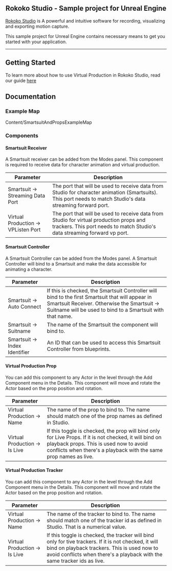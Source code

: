 <h2 align="center"> Rokoko Studio - Sample project for Unreal Engine</h1>

[Rokoko Studio](https://www.rokoko.com/en/products/studio) is A powerful and intuitive software for recording, visualizing and exporting motion capture.

This sample project for Unreal Engine contains necessary means to get you started with your application.

---

## Getting Started

To learn more about how to use Virtual Production in Rokoko Studio, read our guide [here](https://rokoko.atlassian.net/servicedesk/customer/kb/view/861208607)

## Documentation

### Example Map

Content/SmartsuitAndPropsExampleMap

### Components

#### Smartsuit Receiver

A Smartsuit receiver can be added from the Modes panel. This component is required to receive data for character animation and virtual production.

| Parameter  | Description |
| ------------- | ------------- |
| Smartsuit -> Streaming Data Port  | The port that will be used to receive data from Studio for character animation (Smartsuits). This port needs to match Studio's data streaming forward port.  |
| Virtual Production -> VPListen Port  | The port that will be used to receive data from Studio for virtual production props and trackers. This port needs to match Studio's data streaming forward vp port.  |

#### Smartsuit Controller

A Smartsuit Controller can be added from the Modes panel. A Smartsuit Controller will bind to a Smartsuit and make the data accessible for animating a character.

| Parameter  | Description |
| ------------- | ------------- |
| Smartsuit -> Auto Connect  | If this is checked, the Smartsuit Controller will bind to the first Smartsuit that will appear in Smartsuit Receiver. Otherwise the Smartsuit -> Suitname will be used to bind to a Smartsuit with that name. |
| Smartsuit -> Suitname  | The name of the Smartsuit the component will bind to.  |
| Smartsuit -> Index Identifier  | An ID that can be used to access this Smartsuit Controller from blueprints.  |

#### Virtual Production Prop

You can add this component to any Actor in the level through the Add Component menu in the Details. This component will move and rotate the Actor based on the prop position and rotation.

| Parameter  | Description |
| ------------- | ------------- |
| Virtual Production -> Name  | The name of the prop to bind to. The name should match one of the prop names as defined in Studio. |
| Virtual Production -> Is Live  | If this toggle is checked, the prop will bind only for Live Props. If it is not checked, it will bind on playback props. This is used now to avoid conflicts when there's a playback with the same prop names as live.  |


#### Virtual Production Tracker

You can add this component to any Actor in the level through the Add Component menu in the Details. This component will move and rotate the Actor based on the prop position and rotation.

| Parameter  | Description |
| ------------- | ------------- |
| Virtual Production -> Name  | The name of the tracker to bind to. The name should match one of the tracker id as defined in Studio. That is a numerical value. |
| Virtual Production -> Is Live  | If this toggle is checked, the tracker will bind only for tive trackers. If it is not checked, it will bind on playback trackers. This is used now to avoid conflicts when there's a playback with the same tracker ids as live.  |
